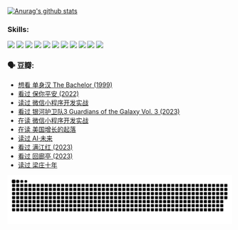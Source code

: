 
[![Anurag's github stats](https://github-readme-stats.vercel.app/api?username=w940853815)](https://github.com/anuraghazra/github-readme-stats)

### Skills:

<code><img height="32" src="https://cdn.jsdelivr.net/npm/simple-icons@v5/icons/python.svg"></code>
<code><img height="32" src="https://cdn.jsdelivr.net/npm/simple-icons@v5/icons/javascript.svg"></code>
<code><img height="32" src="https://cdn.jsdelivr.net/npm/simple-icons@v5/icons/django.svg"></code>
<code><img height="32" src="https://cdn.jsdelivr.net/npm/simple-icons@v5/icons/flask.svg"></code>
<code><img height="32" src="https://cdn.jsdelivr.net/npm/simple-icons@v5/icons/vuetify.svg"></code>
<code><img height="32" src="https://cdn.jsdelivr.net/npm/simple-icons@v5/icons/git.svg"></code>
<code><img height="32" src="https://cdn.jsdelivr.net/npm/simple-icons@v5/icons/docker.svg"></code>
<code><img height="32" src="https://cdn.jsdelivr.net/npm/simple-icons@v5/icons/postgresql.svg"></code>
<code><img height="32" src="https://cdn.jsdelivr.net/npm/simple-icons@v5/icons/elasticsearch.svg"></code>
<code><img height="32" src="https://cdn.jsdelivr.net/npm/simple-icons@v5/icons/macos.svg"></code>
<code><img height="32" src="https://cdn.jsdelivr.net/npm/simple-icons@v5/icons/linux.svg"></code>

### 🗣 豆瓣:

<!-- DOUBAN-ACTIVITIES:START -->
- [想看 单身汉 The Bachelor‎ (1999)](https://www.douban.com/people/136069238/status/4250318861/?_i=85283007)
- [看过 保你平安‎ (2022)](https://www.douban.com/people/136069238/status/4239139510/?_i=85283007)
- [读过 微信小程序开发实战](https://www.douban.com/people/136069238/status/4237321528/?_i=85283007)
- [看过 银河护卫队3 Guardians of the Galaxy Vol. 3‎ (2023)](https://www.douban.com/people/136069238/status/4236631849/?_i=85283007)
- [在读 微信小程序开发实战](https://www.douban.com/people/136069238/status/4230177692/?_i=85283007)
- [在读 美国增长的起落](https://www.douban.com/people/136069238/status/4220055912/?_i=85283007)
- [读过 AI·未来](https://www.douban.com/people/136069238/status/4220054171/?_i=85283007)
- [看过 满江红‎ (2023)](https://www.douban.com/people/136069238/status/4219146433/?_i=85283007)
- [看过 回廊亭‎ (2023)](https://www.douban.com/people/136069238/status/4215992758/?_i=85283007)
- [读过 梁庄十年](https://www.douban.com/people/136069238/status/4206664969/?_i=85283007)
<!-- DOUBAN-ACTIVITIES:END -->


![Snake animation](https://raw.githubusercontent.com/w940853815/w940853815/output/github-contribution-grid-snake.svg)

<!--
**w940853815/w940853815** is a ✨ _special_ ✨ repository because its `README.md` (this file) appears on your GitHub profile.

Here are some ideas to get you started:

- 🔭 I’m currently working on ...
- 🌱 I’m currently learning ...
- 👯 I’m looking to collaborate on ...
- 🤔 I’m looking for help with ...
- 💬 Ask me about ...
- 📫 How to reach me: ...
- 😄 Pronouns: ...
- ⚡ Fun fact: ...
-->
